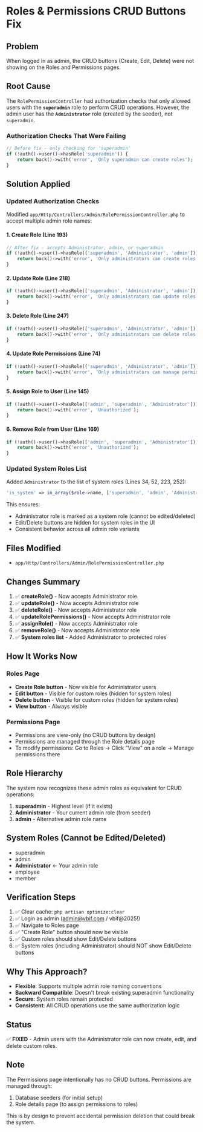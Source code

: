 # Roles & Permissions CRUD Buttons Fix

## Problem
When logged in as admin, the CRUD buttons (Create, Edit, Delete) were not showing on the Roles and Permissions pages.

## Root Cause
The `RolePermissionController` had authorization checks that only allowed users with the **`superadmin`** role to perform CRUD operations. However, the admin user has the **`Administrator`** role (created by the seeder), not `superadmin`.

### Authorization Checks That Were Failing
```php
// Before fix - only checking for 'superadmin'
if (!auth()->user()->hasRole('superadmin')) {
    return back()->with('error', 'Only superadmin can create roles');
}
```

## Solution Applied

### Updated Authorization Checks
Modified `app/Http/Controllers/Admin/RolePermissionController.php` to accept multiple admin role names:

#### 1. Create Role (Line 193)
```php
// After fix - accepts Administrator, admin, or superadmin
if (!auth()->user()->hasRole(['superadmin', 'Administrator', 'admin'])) {
    return back()->with('error', 'Only administrators can create roles');
}
```

#### 2. Update Role (Line 218)
```php
if (!auth()->user()->hasRole(['superadmin', 'Administrator', 'admin'])) {
    return back()->with('error', 'Only administrators can update roles');
}
```

#### 3. Delete Role (Line 247)
```php
if (!auth()->user()->hasRole(['superadmin', 'Administrator', 'admin'])) {
    return back()->with('error', 'Only administrators can delete roles');
}
```

#### 4. Update Role Permissions (Line 74)
```php
if (!auth()->user()->hasRole(['superadmin', 'Administrator', 'admin'])) {
    return back()->with('error', 'Only administrators can manage permissions');
}
```

#### 5. Assign Role to User (Line 145)
```php
if (!auth()->user()->hasRole(['admin', 'superadmin', 'Administrator'])) {
    return back()->with('error', 'Unauthorized');
}
```

#### 6. Remove Role from User (Line 169)
```php
if (!auth()->user()->hasRole(['admin', 'superadmin', 'Administrator'])) {
    return back()->with('error', 'Unauthorized');
}
```

### Updated System Roles List
Added `Administrator` to the list of system roles (Lines 34, 52, 223, 252):

```php
'is_system' => in_array($role->name, ['superadmin', 'admin', 'Administrator', 'employee', 'member']),
```

This ensures:
- Administrator role is marked as a system role (cannot be edited/deleted)
- Edit/Delete buttons are hidden for system roles in the UI
- Consistent behavior across all admin role variants

## Files Modified
- `app/Http/Controllers/Admin/RolePermissionController.php`

## Changes Summary
1. ✅ **createRole()** - Now accepts Administrator role
2. ✅ **updateRole()** - Now accepts Administrator role
3. ✅ **deleteRole()** - Now accepts Administrator role
4. ✅ **updateRolePermissions()** - Now accepts Administrator role
5. ✅ **assignRole()** - Now accepts Administrator role
6. ✅ **removeRole()** - Now accepts Administrator role
7. ✅ **System roles list** - Added Administrator to protected roles

## How It Works Now

### Roles Page
- **Create Role button** - Now visible for Administrator users
- **Edit button** - Visible for custom roles (hidden for system roles)
- **Delete button** - Visible for custom roles (hidden for system roles)
- **View button** - Always visible

### Permissions Page
- Permissions are view-only (no CRUD buttons by design)
- Permissions are managed through the Role details page
- To modify permissions: Go to Roles → Click "View" on a role → Manage permissions there

## Role Hierarchy
The system now recognizes these admin roles as equivalent for CRUD operations:
1. **superadmin** - Highest level (if it exists)
2. **Administrator** - Your current admin role (from seeder)
3. **admin** - Alternative admin role name

## System Roles (Cannot be Edited/Deleted)
- superadmin
- admin
- **Administrator** ← Your admin role
- employee
- member

## Verification Steps
1. ✅ Clear cache: `php artisan optimize:clear`
2. ✅ Login as admin (admin@vbif.com / vbif@2025!)
3. ✅ Navigate to Roles page
4. ✅ "Create Role" button should now be visible
5. ✅ Custom roles should show Edit/Delete buttons
6. ✅ System roles (including Administrator) should NOT show Edit/Delete buttons

## Why This Approach?
- **Flexible**: Supports multiple admin role naming conventions
- **Backward Compatible**: Doesn't break existing superadmin functionality
- **Secure**: System roles remain protected
- **Consistent**: All CRUD operations use the same authorization logic

## Status
✅ **FIXED** - Admin users with the Administrator role can now create, edit, and delete custom roles.

## Note
The Permissions page intentionally has no CRUD buttons. Permissions are managed through:
1. Database seeders (for initial setup)
2. Role details page (to assign permissions to roles)

This is by design to prevent accidental permission deletion that could break the system.

